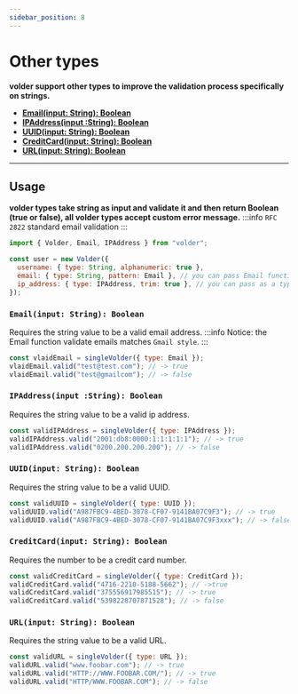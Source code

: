 ```yaml
---
sidebar_position: 8
---
```


# Other types

**volder support other types to improve the validation process specifically on strings.**

- [**Email(input: String): Boolean**](#emailinput-string-boolean)
- [**IPAddress(input :String): Boolean**](#ipaddressinput-string-boolean)
- [**UUID(input: String): Boolean**](#uuidinput-string-boolean)
- [**CreditCard(input: String): Boolean**](#creditcardinput-string-boolean)
- [**URL(input: String): Boolean**](#urlinput-string-boolean)

---

## Usage

**volder types take string as input and validate it and then return Boolean (true or false), all volder types accept custom error message.**
:::info
`RFC 2822` standard email validation
:::
```js
import { Volder, Email, IPAddress } from "volder";

const user = new Volder({
  username: { type: String, alphanumeric: true },
  email: { type: String, pattern: Email }, // you can pass Email function in pattern.
  ip_address: { type: IPAddress, trim: true }, // you can pass as a type.
});
```

### `Email(input: String): Boolean`

Requires the string value to be a valid email address.
:::info
Notice: the Email function validate emails matches `Gmail style`.
:::

```js
const vlaidEmail = singleVolder({ type: Email });
vlaidEmail.valid("test@test.com"); // -> true
vlaidEmail.valid("test@gmailcom"); // -> false
```

### `IPAddress(input :String): Boolean`

Requires the string value to be a valid ip address.

```js
const validIPAddress = singleVolder({ type: IPAddress });
validIPAddress.valid("2001:db8:0000:1:1:1:1:1"); // -> true
validIPAddress.valid("0200.200.200.200"); // -> false
```

### `UUID(input: String): Boolean`

Requires the string value to be a valid UUID.

```js
const validUUID = singleVolder({ type: UUID });
validUUID.valid("A987FBC9-4BED-3078-CF07-9141BA07C9F3"); // -> true
validUUID.valid("A987FBC9-4BED-3078-CF07-9141BA07C9F3xxx"); // -> false
```

### `CreditCard(input: String): Boolean`

Requires the number to be a credit card number.

```js
const validCreditCard = singleVolder({ type: CreditCard });
validCreditCard.valid("4716-2210-5188-5662"); // ->true
validCreditCard.valid("375556917985515"); // -> true
validCreditCard.valid("5398228707871528"); // -> false
```

### `URL(input: String): Boolean`

Requires the string value to be a valid URL.

```js
const validURL = singleVolder({ type: URL });
validURL.valid("www.foobar.com"); // -> true
validURL.valid("HTTP://WWW.FOOBAR.COM/"); // -> true
validURL.valid("HTTP/WWW.FOOBAR.COM"); // -> false
```
